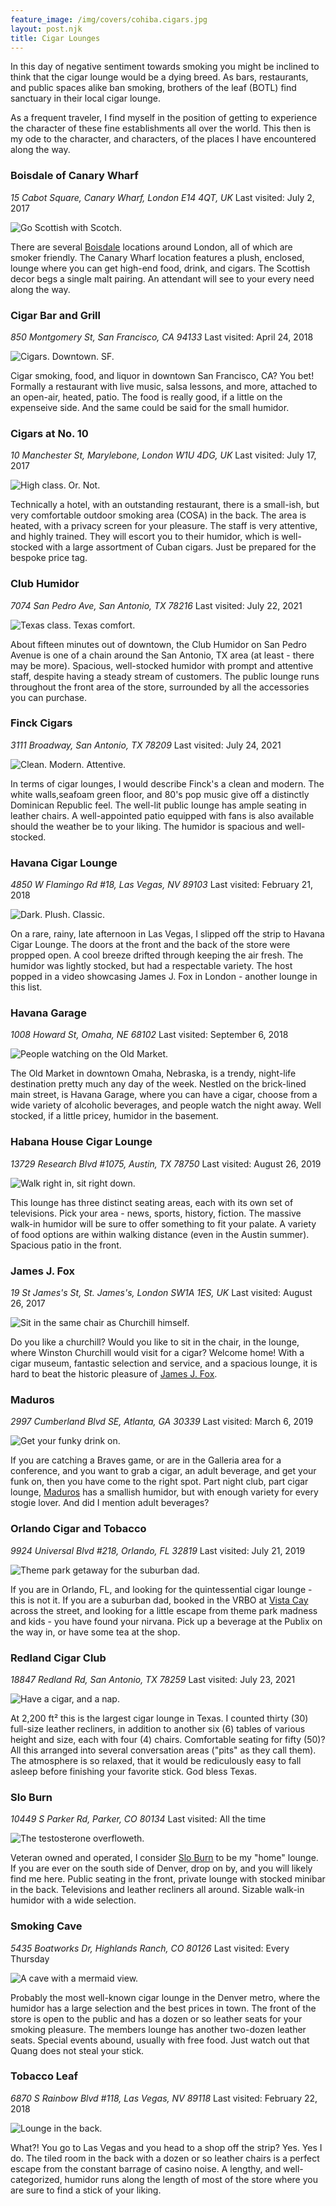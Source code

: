 ```yaml
---
feature_image: /img/covers/cohiba.cigars.jpg
layout: post.njk
title: Cigar Lounges
---
```


In this day of negative sentiment towards smoking you might be inclined to think that the cigar lounge would be a dying breed. As bars, restaurants, and public spaces alike ban smoking, brothers of the leaf (BOTL) find sanctuary in their local cigar lounge.

As a frequent traveler, I find myself in the position of getting to experience the character of these fine establishments all over the world. This then is my ode to the character, and characters, of the places I have encountered along the way.

### Boisdale of Canary Wharf
*15 Cabot Square, Canary Wharf, London E14 4QT, UK*
Last visited: July 2, 2017

![Go Scottish with Scotch.](/img/lounge/boisdale.canary.jpg)

There are several [Boisdale](https://www.boisdale.co.uk) locations around London, all of which are smoker friendly. The Canary Wharf location features a plush, enclosed, lounge where you can get high-end food, drink, and cigars. The Scottish decor begs a single malt pairing. An attendant will see to your every need along the way.

### Cigar Bar and Grill
*850 Montgomery St, San Francisco, CA 94133*
Last visited: April 24, 2018

![Cigars. Downtown. SF.](/img/lounge/cigar.bar.sf.jpg)

Cigar smoking, food, and liquor in downtown San Francisco, CA? You bet! Formally a restaurant with live music, salsa lessons, and more, attached to an open-air, heated, patio. The food is really good, if a little on the expenseive side. And the same could be said for the small humidor.

### Cigars at No. 10
*10 Manchester St, Marylebone, London W1U 4DG, UK*
Last visited: July 17, 2017

![High class. Or. Not.](/img/lounge/cigars.at.no.ten.jpg)

Technically a hotel, with an outstanding restaurant, there is a small-ish, but very comfortable outdoor smoking area (COSA) in the back. The area is heated, with a privacy screen for your pleasure. The staff is very attentive, and highly trained. They will escort you to their humidor, which is well-stocked with a large assortment of Cuban cigars. Just be prepared for the bespoke price tag.

### Club Humidor
*7074 San Pedro Ave, San Antonio, TX 78216*
Last visited: July 22, 2021

![Texas class. Texas comfort.](/img/lounge/club.humidor.pedro.jpg)

About fifteen minutes out of downtown, the Club Humidor on San Pedro Avenue is one of a chain around the San Antonio, TX area (at least - there may be more). Spacious, well-stocked humidor with prompt and attentive staff, despite having a steady stream of customers. The public lounge runs throughout the front area of the store, surrounded by all the accessories you can purchase.

### Finck Cigars
*3111 Broadway, San Antonio, TX 78209*
Last visited: July 24, 2021

![Clean. Modern. Attentive.](/img/lounge/finck.cigars.jpg)

In terms of cigar lounges, I would describe Finck's a clean and modern. The white walls,seafoam green floor, and 80's pop music give off a distinctly Dominican Republic feel. The well-lit public lounge has ample seating in leather chairs. A well-appointed patio equipped with fans is also available should the weather be to your liking. The humidor is spacious and well-stocked. 

### Havana Cigar Lounge
*4850 W Flamingo Rd #18, Las Vegas, NV 89103*
Last visited: February 21, 2018

![Dark. Plush. Classic.](/img/lounge/havana.cigar.vegas.jpg)

On a rare, rainy, late afternoon in Las Vegas, I slipped off the strip to Havana Cigar Lounge. The doors at the front and the back of the store were propped open. A cool breeze drifted through keeping the air fresh. The humidor was lightly stocked, but had a respectable variety. The host popped in a video showcasing James J. Fox in London - another lounge in this list.

### Havana Garage
*1008 Howard St, Omaha, NE 68102*
Last visited: September 6, 2018

![People watching on the Old Market.](/img/lounge/havana.garage.omaha.jpg)

The Old Market in downtown Omaha, Nebraska, is a trendy, night-life destination pretty much any day of the week. Nestled on the brick-lined main street, is Havana Garage, where you can have a cigar, choose from a wide variety of alcoholic beverages, and people watch the night away. Well stocked, if a little pricey, humidor in the basement.

### Habana House Cigar Lounge
*13729 Research Blvd #1075, Austin, TX 78750*
Last visited: August 26, 2019

![Walk right in, sit right down.](/img/lounge/habana.house.austin.jpg)

This lounge has three distinct seating areas, each with its own set of televisions. Pick your area - news, sports, history, fiction. The massive walk-in humidor will be sure to offer something to fit your palate. A variety of food options are within walking distance (even in the Austin summer). Spacious patio in the front.

### James J. Fox
*19 St James's St, St. James's, London SW1A 1ES, UK*
Last visited: August 26, 2017

![Sit in the same chair as Churchill himself.](/img/lounge/james.j.fox.jpg)

Do you like a churchill? Would you like to sit in the chair, in the lounge, where Winston Churchill would visit for a cigar? Welcome home! With a cigar museum, fantastic selection and service, and a spacious lounge, it is hard to beat the historic pleasure of [James J. Fox](https://www.jjfox.co.uk/).

### Maduros
*2997 Cumberland Blvd SE, Atlanta, GA 30339*
Last visited: March 6, 2019

![Get your funky drink on.](/img/lounge/maduros.jpg)

If you are catching a Braves game, or are in the Galleria area for a conference, and you want to grab a cigar, an adult beverage, and get your funk on, then you have come to the right spot. Part night club, part cigar lounge, [Maduros](https://maduroscigarshop.com) has a smallish humidor, but with enough variety for every stogie lover. And did I mention adult beverages?

### Orlando Cigar and Tobacco
*9924 Universal Blvd #218, Orlando, FL 32819*
Last visited: July 21, 2019

![Theme park getaway for the suburban dad.](/img/lounge/orlando.cigars.tobacco.jpg)

If you are in Orlando, FL, and looking for the quintessential cigar lounge - this is not it. If you are a suburban dad, booked in the VRBO at [Vista Cay](https://www.vistacayholidays.com) across the street, and looking for a little escape from theme park madness and kids - you have found your nirvana. Pick up a beverage at the Publix on the way in, or have some tea at the shop.

### Redland Cigar Club
*18847 Redland Rd, San Antonio, TX 78259*
Last visited: July 23, 2021

![Have a cigar, and a nap.](/img/lounge/redland.cigar.club.jpg)

At 2,200 ft² this is the largest cigar lounge in Texas. I counted thirty (30) full-size leather recliners, in addition to another six (6) tables of various height and size, each with four (4) chairs. Comfortable seating for fifty (50)? All this arranged into several conversation areas ("pits" as they call them). The atmosphere is so relaxed, that it would be rediculously easy to fall asleep before finishing your favorite stick. God bless Texas.

### Slo Burn
*10449 S Parker Rd, Parker, CO 80134*
Last visited: All the time

![The testosterone overfloweth.](/img/lounge/slo.burn.jpg)

Veteran owned and operated, I consider [Slo Burn](https://www.sloburncigars.com/) to be my "home" lounge. If you are ever on the south side of Denver, drop on by, and you will likely find me here. Public seating in the front, private lounge with stocked minibar in the back. Televisions and leather recliners all around. Sizable walk-in humidor with a wide selection.

### Smoking Cave
*5435 Boatworks Dr, Highlands Ranch, CO 80126*
Last visited: Every Thursday

![A cave with a mermaid view.](/img/lounge/smoking.cave.jpg)

Probably the most well-known cigar lounge in the Denver metro, where the humidor has a large selection and the best prices in town. The front of the store is open to the public and has a dozen or so leather seats for your smoking pleasure. The members lounge has another two-dozen leather seats. Special events abound, usually with free food. Just watch out that Quang does not steal your stick.

### Tobacco Leaf
*6870 S Rainbow Blvd #118, Las Vegas, NV 89118*
Last visited: February 22, 2018

![Lounge in the back.](/img/lounge/tobacco.leaf.4.jpg)

What?! You go to Las Vegas and you head to a shop off the strip? Yes. Yes I do. The tiled room in the back with a dozen or so leather chairs is a perfect escape from the constant barrage of casino noise. A lengthy, and well-categorized, humidor runs along the length of most of the store where you are sure to find a stick of your liking.
